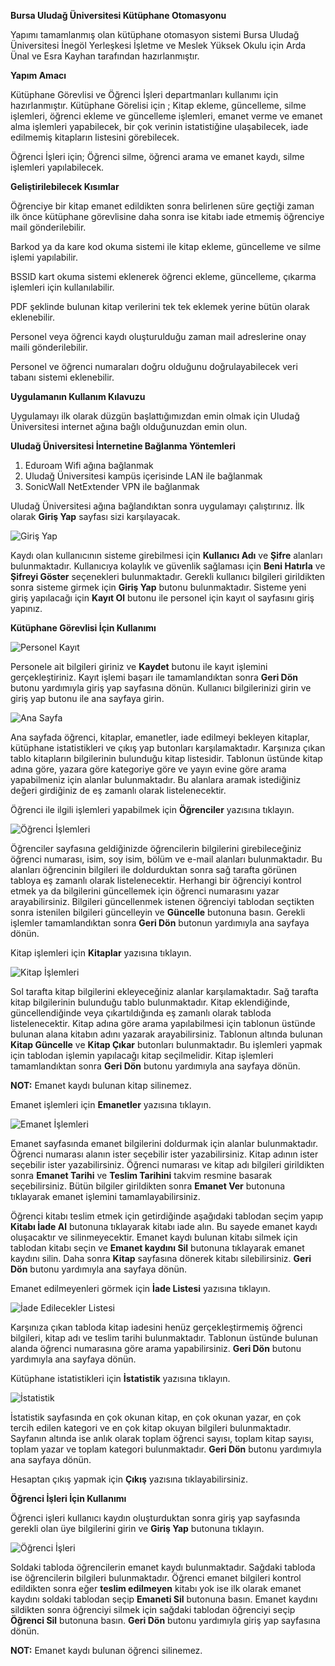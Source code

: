 ﻿**Bursa Uludağ Üniversitesi Kütüphane Otomasyonu**

Yapımı tamamlanmış olan kütüphane otomasyon sistemi Bursa Uludağ Üniversitesi İnegöl Yerleşkesi İşletme ve Meslek Yüksek Okulu için Arda Ünal ve Esra Kayhan tarafından hazırlanmıştır. 

**Yapım Amacı**

Kütüphane Görevlisi ve Öğrenci İşleri departmanları kullanımı için hazırlanmıştır. Kütüphane Görelisi için ; Kitap ekleme, güncelleme, silme işlemleri, öğrenci ekleme ve güncelleme işlemleri, emanet verme ve emanet alma işlemleri yapabilecek, bir çok verinin istatistiğine ulaşabilecek, iade edilmemiş kitapların listesini görebilecek. 

Öğrenci İşleri için; Öğrenci silme, öğrenci arama ve  emanet kaydı, silme işlemleri yapılabilecek. 

**Geliştirilebilecek Kısımlar** 

Öğrenciye bir kitap emanet edildikten sonra belirlenen süre geçtiği zaman ilk önce kütüphane görevlisine daha sonra ise kitabı iade etmemiş öğrenciye mail gönderilebilir.

Barkod ya da kare kod okuma sistemi ile kitap ekleme, güncelleme ve silme işlemi yapılabilir. 

BSSID kart okuma sistemi eklenerek öğrenci ekleme, güncelleme, çıkarma işlemleri için kullanılabilir. 

PDF şeklinde bulunan kitap verilerini tek tek eklemek yerine bütün olarak eklenebilir. 

Personel veya öğrenci kaydı oluşturulduğu zaman mail adreslerine onay maili gönderilebilir. 

Personel ve öğrenci numaraları doğru olduğunu doğrulayabilecek veri tabanı sistemi eklenebilir. 



**Uygulamanın Kullanım Kılavuzu**

Uygulamayı ilk olarak düzgün başlattığımızdan emin olmak için Uludağ Üniversitesi internet ağına bağlı olduğunuzdan emin olun. 

**Uludağ Üniversitesi İnternetine Bağlanma Yöntemleri**

1. Eduroam Wifi ağına bağlanmak
1. Uludağ Üniversitesi kampüs içerisinde LAN ile bağlanmak
1. SonicWall NetExtender VPN ile bağlanmak 


Uludağ Üniversitesi ağına bağlandıktan sonra uygulamayı çalıştırınız. İlk olarak **Giriş Yap** sayfası sizi karşılayacak. 


![Giriş Yap](https://github.com/ardaunall/Library-Project/blob/main/Ekran%20Görüntüleri/Giriş%20yap.png)

Kaydı olan kullanıcının sisteme girebilmesi için **Kullanıcı Adı** ve  **Şifre** alanları bulunmaktadır. Kullanıcıya kolaylık ve güvenlik sağlaması için **Beni Hatırla** ve **Şifreyi Göster** seçenekleri bulunmaktadır. Gerekli kullanıcı bilgileri girildikten sonra sisteme girmek için **Giriş Yap** butonu bulunmaktadır. Sisteme yeni giriş yapılacağı için **Kayıt Ol** butonu ile personel için kayıt ol sayfasını giriş yapınız. 


**Kütüphane Görevlisi İçin Kullanımı**

![Personel Kayıt](https://github.com/ardaunall/Library-Project/blob/main/Ekran%20Görüntüleri/Personel%20Kayıt.png)

Personele ait bilgileri giriniz ve **Kaydet** butonu ile kayıt işlemini gerçekleştiriniz. Kayıt işlemi başarı ile tamamlandıktan sonra **Geri Dön** butonu yardımıyla giriş yap sayfasına dönün. Kullanıcı bilgilerinizi girin ve giriş yap butonu ile ana sayfaya girin. 

![Ana Sayfa](https://github.com/ardaunall/Library-Project/blob/main/Ekran%20Görüntüleri/Ana%20Sayfa.png)

Ana sayfada öğrenci, kitaplar, emanetler, iade edilmeyi bekleyen kitaplar, kütüphane istatistikleri ve çıkış yap butonları karşılamaktadır. Karşınıza çıkan tablo kitapların bilgilerinin bulunduğu kitap listesidir. Tablonun üstünde kitap adına göre, yazara göre kategoriye göre ve yayın evine göre arama yapabilmeniz için alanlar bulunmaktadır. Bu alanlara aramak istediğiniz değeri girdiğiniz de eş zamanlı olarak listelenecektir. 


Öğrenci ile ilgili işlemleri yapabilmek için **Öğrenciler** yazısına tıklayın. 


![Öğrenci İşlemleri](https://github.com/ardaunall/Library-Project/blob/main/Ekran%20Görüntüleri/Öğrenci%20İşlemleri.png)


Öğrenciler sayfasına geldiğinizde öğrencilerin bilgilerini girebileceğiniz öğrenci numarası, isim, soy isim, bölüm ve e-mail alanları bulunmaktadır. Bu alanları öğrencinin bilgileri ile doldurduktan sonra sağ tarafta görünen tabloya eş zamanlı olarak listelenecektir. Herhangi bir öğrenciyi kontrol etmek ya da bilgilerini güncellemek için öğrenci numarasını yazar arayabilirsiniz. Bilgileri güncellenmek istenen öğrenciyi tablodan seçtikten sonra istenilen bilgileri güncelleyin ve **Güncelle** butonuna basın. Gerekli işlemler tamamlandıktan sonra **Geri Dön** butonun yardımıyla ana sayfaya dönün. 


Kitap işlemleri için **Kitaplar** yazısına tıklayın. 

![Kitap İşlemleri](https://github.com/ardaunall/Library-Project/blob/main/Ekran%20Görüntüleri/Kitap%20İşlemleri.png)


Sol tarafta kitap bilgilerini ekleyeceğiniz alanlar karşılamaktadır. Sağ tarafta kitap bilgilerinin bulunduğu tablo bulunmaktadır. Kitap eklendiğinde, güncellendiğinde veya çıkartıldığında eş zamanlı olarak tabloda listelenecektir. Kitap adına göre arama yapılabilmesi için tablonun üstünde bulunan alana kitabın adını yazarak arayabilirsiniz. Tablonun altında bulunan **Kitap Güncelle** ve **Kitap Çıkar** butonları bulunmaktadır. Bu işlemleri yapmak için tablodan işlemin yapılacağı kitap seçilmelidir. Kitap işlemleri tamamlandıktan sonra **Geri Dön** butonu yardımıyla ana sayfaya dönün. 

**NOT:** Emanet kaydı bulunan kitap silinemez. 

Emanet işlemleri için **Emanetler** yazısına tıklayın. 

![Emanet İşlemleri](https://github.com/ardaunall/Library-Project/blob/main/Ekran%20Görüntüleri/Emanet%20İşlemleri.png)

Emanet sayfasında emanet bilgilerini doldurmak için alanlar bulunmaktadır. Öğrenci numarası alanın ister seçebilir ister yazabilirsiniz. Kitap adının ister seçebilir ister yazabilirsiniz. Öğrenci numarası ve kitap adı bilgileri girildikten sonra **Emanet Tarihi** ve **Teslim Tarihini** takvim resmine basarak seçebilirsiniz. Bütün bilgiler girildikten sonra **Emanet Ver** butonuna tıklayarak emanet işlemini tamamlayabilirsiniz. 

Öğrenci kitabı teslim etmek için getirdiğinde aşağıdaki tablodan seçim yapıp **Kitabı İade Al** butonuna tıklayarak kitabı iade alın. Bu sayede emanet kaydı oluşacaktır ve silinmeyecektir. Emanet kaydı bulunan kitabı silmek için tablodan kitabı seçin ve **Emanet kaydını Sil** butonuna tıklayarak emanet kaydını silin. Daha sonra **Kitap** sayfasına dönerek kitabı silebilirsiniz. **Geri Dön** butonu yardımıyla ana sayfaya dönün. 


Emanet edilmeyenleri görmek için **İade Listesi** yazısına tıklayın. 

![İade Edilecekler Listesi](https://github.com/ardaunall/Library-Project/blob/main/Ekran%20Görüntüleri/İade%20Edilecekler%20Listesi.png)

Karşınıza çıkan tabloda kitap iadesini henüz gerçekleştirmemiş öğrenci bilgileri, kitap adı ve teslim tarihi bulunmaktadır. Tablonun üstünde bulunan alanda öğrenci numarasına göre arama yapabilirsiniz. **Geri Dön** butonu yardımıyla ana sayfaya dönün. 

Kütüphane istatistikleri için **İstatistik** yazısına tıklayın. 


![İstatistik](https://github.com/ardaunall/Library-Project/blob/main/Ekran%20Görüntüleri/İstatistik.png)


İstatistik sayfasında en çok okunan kitap, en çok okunan yazar, en çok tercih edilen kategori ve en çok kitap okuyan bilgileri bulunmaktadır. Sayfanın altında ise anlık olarak toplam öğrenci sayısı, toplam kitap sayısı, toplam yazar ve toplam kategori bulunmaktadır. **Geri Dön** butonu yardımıyla ana sayfaya dönün. 

Hesaptan çıkış yapmak için **Çıkış** yazısına tıklayabilirsiniz. 


**Öğrenci İşleri İçin Kullanımı**

Öğrenci işleri kullanıcı kaydın oluşturduktan sonra giriş yap sayfasında gerekli olan üye bilgilerini girin ve **Giriş Yap** butonuna tıklayın. 



![Öğrenci İşleri](https://github.com/ardaunall/Library-Project/blob/main/Ekran%20Görüntüleri/Öğrenci%20İşleri.png)



Soldaki tabloda öğrencilerin emanet kaydı bulunmaktadır. Sağdaki tabloda ise öğrencilerin bilgileri bulunmaktadır. Öğrenci emanet bilgileri kontrol edildikten sonra eğer **teslim edilmeyen** kitabı yok ise ilk olarak emanet kaydını soldaki tablodan seçip **Emaneti Sil** butonuna basın. Emanet kaydını sildikten sonra öğrenciyi silmek için sağdaki tablodan öğrenciyi seçip **Öğrenci Sil** butonuna basın. **Geri Dön** butonu yardımıyla giriş yap sayfasına dönün.

**NOT:** Emanet kaydı bulunan öğrenci silinemez. 

